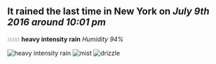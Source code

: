 ## It rained the last time in New York on *July 9th 2016 around 10:01 pm*
💧💧💧💧💧  **heavy intensity rain** *Humidity 94%*

![heavy intensity rain](http://openweathermap.org/img/w/10n.png) ![mist](http://openweathermap.org/img/w/50n.png) ![drizzle](http://openweathermap.org/img/w/09n.png)
